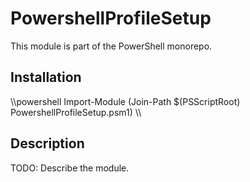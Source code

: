 # PowershellProfileSetup

This module is part of the PowerShell monorepo.

## Installation

\\\powershell
Import-Module (Join-Path $(PSScriptRoot) PowershellProfileSetup.psm1)
\\\

## Description

TODO: Describe the module.
